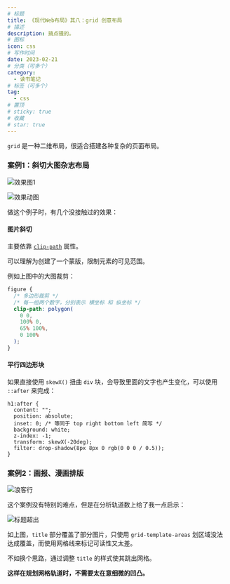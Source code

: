 ```yaml
---
# 标题
title: 《现代Web布局》其八：grid 创意布局
# 描述
description: 搞点骚的。 
# 图标
icon: css
# 写作时间
date: 2023-02-21
# 分类（可多个）
category:
  - 读书笔记
# 标签（可多个）
tag:
  - css
# 置顶
# sticky: true
# 收藏
# star: true
---
```


`grid` 是一种二维布局，很适合搭建各种复杂的页面布局。

### 案例1：斜切大图杂志布局

![效果图1](https://s2.loli.net/2023/02/21/mJTcVMzt7L3gQXr.jpg)

![效果动图](https://s2.loli.net/2023/02/21/5uTFc4WmqGEPQA6.gif)

做这个例子时，有几个没接触过的效果：

#### 图片斜切

主要依靠 [`clip-path`](https://developer.mozilla.org/zh-CN/docs/Web/CSS/clip-path) 属性。

可以理解为创建了一个蒙版，限制元素的可见范围。

例如上图中的大图裁剪：

```css
figure {
  /* 多边形裁剪 */
  /* 每一组两个数字，分别表示 横坐标 和 纵坐标 */
  clip-path: polygon(
    0 0,
    100% 0,
    65% 100%,
    0 100%
  );
}
```

#### 平行四边形块

如果直接使用 `skewX()` 扭曲 `div` 块，会导致里面的文字也产生变化，可以使用 `::after` 来完成：

```css{7}
h1:after {
  content: "";
  position: absolute;
  inset: 0; /* 等同于 top right bottom left 简写 */
  background: white;
  z-index: -1;
  transform: skewX(-20deg);
  filter: drop-shadow(8px 8px 0 rgb(0 0 0 / 0.5));
}
```

### 案例2：画报、漫画排版

![浪客行](https://s2.loli.net/2023/03/23/4YzFHJOqSW3e2dZ.gif)

这个案例没有特别的难点，但是在分析轨道数上给了我一点启示：

![标题超出](https://s2.loli.net/2023/03/23/8GdIJoN4vxsrhAy.jpg)

如上图，`title` 部分覆盖了部分图片，只使用 `grid-template-areas` 划区域没法达成覆盖，而使用网格线来标记可读性又太差。

不如换个思路，通过调整 `title` 的样式使其跳出网格。

**这样在规划网格轨道时，不需要太在意细微的凹凸。**
